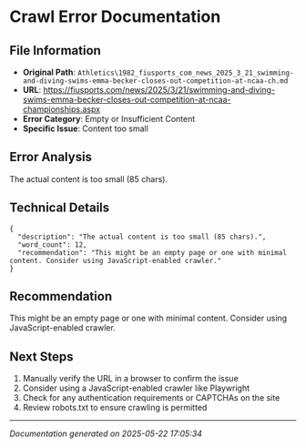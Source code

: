 # Crawl Error Documentation

## File Information
- **Original Path**: `Athletics\1982_fiusports_com_news_2025_3_21_swimming-and-diving-swims-emma-becker-closes-out-competition-at-ncaa-ch.md`
- **URL**: https://fiusports.com/news/2025/3/21/swimming-and-diving-swims-emma-becker-closes-out-competition-at-ncaa-championships.aspx
- **Error Category**: Empty or Insufficient Content
- **Specific Issue**: Content too small

## Error Analysis
The actual content is too small (85 chars).

## Technical Details
```
{
  "description": "The actual content is too small (85 chars).",
  "word_count": 12,
  "recommendation": "This might be an empty page or one with minimal content. Consider using JavaScript-enabled crawler."
}
```

## Recommendation
This might be an empty page or one with minimal content. Consider using JavaScript-enabled crawler.

## Next Steps
1. Manually verify the URL in a browser to confirm the issue
2. Consider using a JavaScript-enabled crawler like Playwright
3. Check for any authentication requirements or CAPTCHAs on the site
4. Review robots.txt to ensure crawling is permitted

---
*Documentation generated on 2025-05-22 17:05:34*
